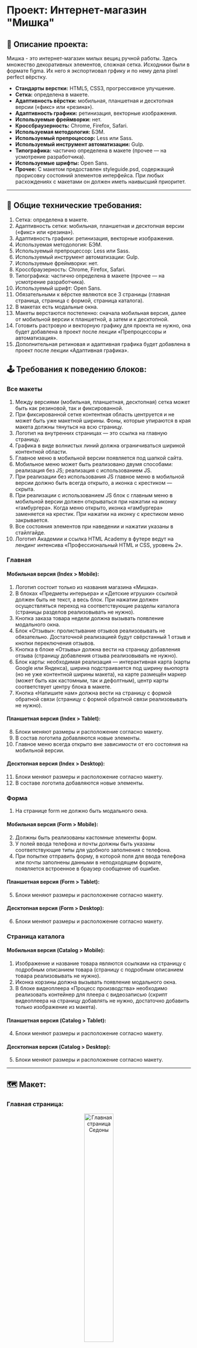 # Проект: Интернет-магазин "Мишка"

## 📓 Описание проекта:

Мишка - это интернет-магазин милых вещиц ручной работы. Здесь множество декоративных элементов, сложная сетка. Исходники были в формате figma. Их него я экспортиовал грфику и по нему дела pixel perfect вёрстку.

- **Стандарты верстки:** HTML5, CSS3, прогрессивное улучшение.
- **Сетка:** определена в макете.
- **Адаптивность вёрстки:** мобильная, планшетная и десктопная версии («фикс» или «резина»).
- **Адаптивность графики:** ретинизация, векторные изображения.
- **Используемые фреймворки:** нет.
- **Кроссбраузерность:** Chrome, Firefox, Safari.
- **Используемая методология:** БЭМ.
- **Используемый препроцессор:** Less или Sass.
- **Используемый инструмент автоматизации:** Gulp.
- **Типографика:** частично определена в макете (прочее — на усмотрение разработчика).
- **Используемые шрифты:** Open Sans.
- **Прочее:** С макетом предоставлен styleguide.psd, содержащий прорисовку состояний элементов интерфейса. При любых расхождениях с макетами он должен иметь наивысший приоритет.

---

## 🔖 Общие технические требования:

1. Сетка: определена в макете.
2. Адаптивность сетки: мобильная, планшетная и десктопная версии («фикс» или «резина»).
3. Адаптивность графики: ретинизация, векторные изображения.
4. Используемая методология: БЭМ.
5. Используемый препроцессор: Less или Sass.
6. Используемый инструмент автоматизации: Gulp.
7. Используемые фреймворки: нет.
8. Кроссбраузерность: Chrome, Firefox, Safari.
9. Типографика: частично определена в макете (прочее — на усмотрение разработчика).
10. Используемый шрифт: Open Sans.
11. Обязательными к вёрстке являются все 3 страницы (главная страница, страница с формой, страница каталога).
12. В макетах есть модальные окна.
13. Макеты верстаются постепенно: сначала мобильная версия, далее от мобильной версии к планшетной, а затем и к десктопной.
14. Готовить растровую и векторную графику для проекта не нужно, она будет добавлена в проект после лекции «Препроцессоры и автоматизация».
15. Дополнительная ретиновая и адаптивная графика будет добавлена в проект после лекции «Адаптивная графика».

## 🕹️ Требования к поведению блоков:

### Все макеты

1. Между версиями (мобильная, планшетная, десктопная) сетка может быть как резиновой, так и фиксированной.
2. При фиксированной сетке контентная область центруется и не может быть уже макетной ширины. Фоны, которые упираются в края макета должны тянуться на всю страницу.
3. Логотип на внутренних страницах — это ссылка на главную страницу.
4. Графика в виде волнистых линий должна ограничиваться шириной контентной области.
5. Главное меню в мобильной версии появляется под шапкой сайта.
6. Мобильное меню может быть реализовано двумя способами:
реализация без JS;
реализация с использованием JS.
7. При реализации без использования JS главное меню в мобильной версии должно быть всегда открыто, а иконка с крестиком — скрыта.
8. При реализации с использованием JS блок с главным меню в мобильной версии должен открываться при нажатии на иконку «гамбургера». Когда меню открыто, иконка «гамбургера» заменяется на крестик. При нажатии на иконку с крестиком меню закрывается.
9. Все состояния элементов при наведении и нажатии указаны в стайлгайде.
10. Логотип Академии и ссылка HTML Academy в футере ведут на лендинг интенсива «Профессиональный HTML и CSS, уровень 2».

### Главная

#### Мобильная версия (Index > Mobile):

1. Логотип состоит только из названия магазина «Мишка».
2. В блоках «Предметы интерьера» и «Детские игрушки» ссылкой должен быть не текст, а весь блок. При нажатии должен осуществляться переход на соответствующие разделы каталога (страницы разделов реализовывать не нужно).
3. Кнопка заказа товара недели должна вызывать появление модального окна.
4. Блок «Отзывы»: пролистывание отзывов реализовывать не обязательно. Достаточной реализацией будут свёрстанный 1 отзыв и кнопки переключения отзывов.
5. Кнопка в блоке «Отзывы» должна вести на страницу добавления отзыва (страницу добавления отзыва реализовывать не нужно).
6. Блок карты: необходимая реализация — интерактивная карта (карты Google или Яндекса), ширина подстраивается под ширину вьюпорта (но не уже контентной ширины макета), на карте размещён маркер (может быть как кастомным, так и дефолтным), центр карты соответствует центру блока в макете.
7. Кнопка «Напишите нам» должна вести на страницу с формой обратной связи (страницу с формой обратной связи реализовывать не нужно).

#### Планшетная версия (Index > Tablet):

8. Блоки меняют размеры и расположение согласно макету.
9. В состав логотипа добавляются новые элементы.
10. Главное меню всегда открыто вне зависимости от его состояния на мобильной версии.

#### Десктопная версия (Index > Desktop):

11. Блоки меняют размеры и расположение согласно макету.
12. В составе логотипа добавляются новые элементы.

### Форма

1. На странице form не должно быть модального окна.

#### Мобильная версия (Form > Mobile):

2. Должны быть реализованы кастомные элементы форм.
3. У полей ввода телефона и почты должны быть указаны соответствующие типы для удобного заполнения с телефона.
4. При попытке отправить форму, в которой поля для ввода телефона или почты заполнены данными в неподходящем формате, появляется встроенное в браузер сообщение об ошибке.

#### Планшетная версия (Form > Tablet):

5. Блоки меняют размеры и расположение согласно макету.

#### Десктопная версия (Form > Desktop):

6. Блоки меняют размеры и расположение согласно макету.

### Страница каталога

#### Мобильная версия (Catalog > Mobile):

1. Изображение и название товара являются ссылками на страницу с подробным описанием товара (страницу с подробным описанием товара реализовывать не нужно).
2. Иконка корзины должна вызывать появление модального окна.
3. В блоке видеоплеера «Процесс производства» необходимо реализовать контейнер для плеера с видеозаписью (скрипт видеоплеера на страницу добавлять не нужно, достаточно добавить только изображение из макета).

#### Планшетная версия (Catalog > Tablet):

4. Блоки меняют размеры и расположение согласно макету.

#### Десктопная версия (Catalog > Desktop):

5. Блоки меняют размеры и расположение согласно макету.

---

## 🗺️ Макет:
### Главная страница:
<p align="center">
      <img src="./source/img/previews/mishka_main.jpg" width="40%" alt="Главная страница Седоны" />
</p>

### Страница формы:
<p align="center">
      <img src="./source/img/previews/mishka_form.jpg" width="40%" alt="Страница выбора отелей Седоны" />
</p>

### Страница каталога:
<p align="center">
      <img src="./source/img/previews/mishka_catalog.jpg" width="40%" alt="Страница выбора отелей Седоны" />
</p>

---

## 🧪 Опыт и сложности:

Проект довольно сложный. Если брать только верстку, то 6 из 10. Выполняя этот проект я изучил работу препроцессоров как LESS так и SASS. Разобрался как работает Gulp. Научился адаптировать графику. Этот проект хоть и выполнен на мой взгляд не идеально, но принес мне очень много опыта.

